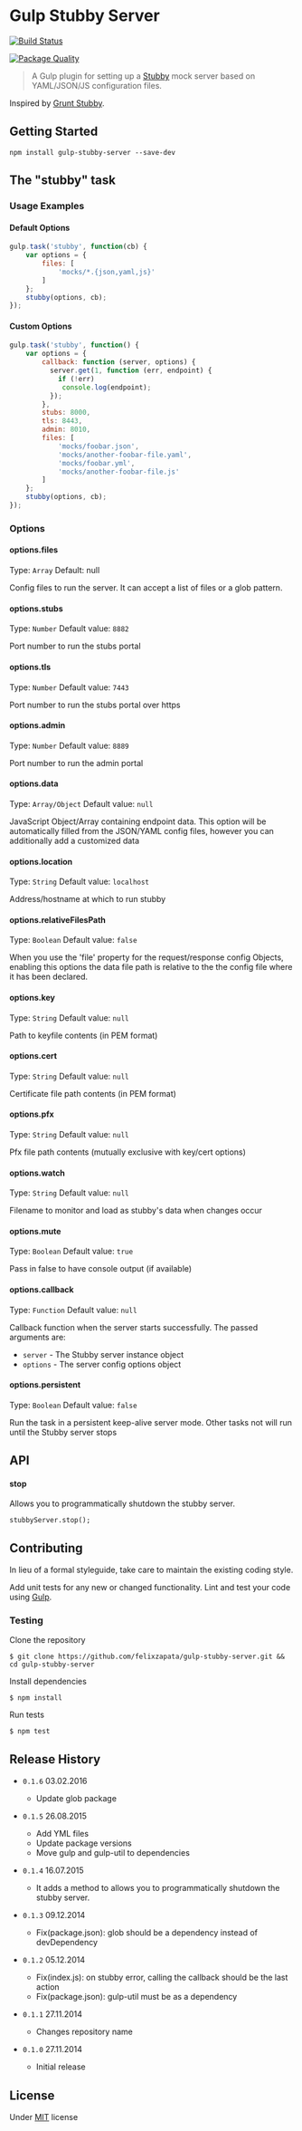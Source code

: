 # Gulp Stubby Server

[![Build Status](https://travis-ci.org/felixzapata/gulp-stubby-server.png)](https://travis-ci.org/felixzapata/gulp-stubby-server)

[![Package Quality](http://npm.packagequality.com/badge/gulp-stubby-server.png)](http://packagequality.com/#?package=gulp-stubby-server)

> A Gulp plugin for setting up a [Stubby](https://github.com/mrak/stubby4node) mock server based on YAML/JSON/JS configuration files.

Inspired by [Grunt Stubby](https://github.com/h2non/grunt-stubby).

## Getting Started

```shell
npm install gulp-stubby-server --save-dev
```

## The "stubby" task

### Usage Examples

#### Default Options

```js
gulp.task('stubby', function(cb) {
    var options = {
        files: [
            'mocks/*.{json,yaml,js}'
        ]
    };
    stubby(options, cb);
});
```

#### Custom Options

```js
gulp.task('stubby', function() {
    var options = {
        callback: function (server, options) {
          server.get(1, function (err, endpoint) {
            if (!err)
             console.log(endpoint);
          });
        },
        stubs: 8000,
        tls: 8443,
        admin: 8010,
        files: [
            'mocks/foobar.json',
            'mocks/another-foobar-file.yaml',
            'mocks/foobar.yml',
            'mocks/another-foobar-file.js'
        ]
    };
    stubby(options, cb);
});
```

### Options

#### options.files
Type: `Array`
Default: null

Config files to run the server. It can accept a list of files or a glob pattern.

#### options.stubs
Type: `Number`
Default value: `8882`

Port number to run the stubs portal

#### options.tls
Type: `Number`
Default value: `7443`

Port number to run the stubs portal over https

#### options.admin
Type: `Number`
Default value: `8889`

Port number to run the admin portal

#### options.data
Type: `Array/Object`
Default value: `null`

JavaScript Object/Array containing endpoint data.
This option will be automatically filled from the JSON/YAML config files, however you can additionally add a customized data

#### options.location
Type: `String`
Default value: `localhost`

Address/hostname at which to run stubby

#### options.relativeFilesPath
Type: `Boolean`
Default value: `false`

When you use the 'file' property for the request/response config Objects, enabling this options
the data file path is relative to the the config file where it has been declared.

#### options.key
Type: `String`
Default value: `null`

Path to keyfile contents (in PEM format)

#### options.cert
Type: `String`
Default value: `null`

Certificate file path contents (in PEM format)

#### options.pfx
Type: `String`
Default value: `null`

Pfx file path contents (mutually exclusive with key/cert options)

#### options.watch
Type: `String`
Default value: `null`

Filename to monitor and load as stubby's data when changes occur

#### options.mute
Type: `Boolean`
Default value: `true`

Pass in false to have console output (if available)

#### options.callback
Type: `Function`
Default value: `null`

Callback function when the server starts successfully.
The passed arguments are:

* `server` - The Stubby server instance object
* `options` - The server config options object

#### options.persistent
Type: `Boolean`
Default value: `false`

Run the task in a persistent keep-alive server mode. Other tasks not will run until the Stubby server stops

## API

#### stop
Allows you to programmatically shutdown the stubby server.

```
stubbyServer.stop();
```

## Contributing

In lieu of a formal styleguide, take care to maintain the existing coding style.

Add unit tests for any new or changed functionality.
Lint and test your code using [Gulp](http://gulpjs.com/).

### Testing

Clone the repository
```shell
$ git clone https://github.com/felixzapata/gulp-stubby-server.git && cd gulp-stubby-server
```

Install dependencies
```shell
$ npm install
```

Run tests
```shell
$ npm test
```

## Release History
* `0.1.6` 03.02.2016
  - Update glob package

* `0.1.5` 26.08.2015
  - Add YML files
  - Update package versions
  - Move gulp and gulp-util to dependencies

* `0.1.4` 16.07.2015
  - It adds a method to allows you to programmatically shutdown the stubby server.

* `0.1.3` 09.12.2014
  - Fix(package.json): glob should be a dependency instead of devDependency

* `0.1.2` 05.12.2014
  - Fix(index.js): on stubby error, calling the callback should be the last action
  - Fix(package.json): gulp-util must be as a dependency

* `0.1.1` 27.11.2014
  - Changes repository name

* `0.1.0` 27.11.2014
  - Initial release

## License

Under [MIT](https://github.com/felixzapata/gulp-stubby/) license
